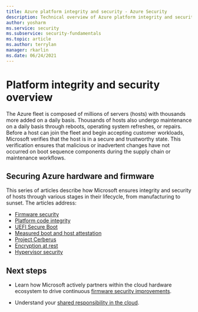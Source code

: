 ```yaml
---
title: Azure platform integrity and security - Azure Security
description: Technical overview of Azure platform integrity and security.
author: yosharm
ms.service: security
ms.subservice: security-fundamentals
ms.topic: article
ms.author: terrylan
manager: rkarlin
ms.date: 06/24/2021
---
```


# Platform integrity and security overview
The Azure fleet is composed of millions of servers (hosts) with thousands more added on a daily basis. Thousands of hosts also undergo maintenance on a daily basis through reboots, operating system refreshes, or repairs. Before a host can join the fleet and begin accepting customer workloads, Microsoft verifies that the host is in a secure and trustworthy state. This verification ensures that malicious or inadvertent changes have not occurred on boot sequence components during the supply chain or maintenance workflows.

## Securing Azure hardware and firmware
This series of articles describe how Microsoft ensures integrity and security of hosts through various stages in their lifecycle, from manufacturing to sunset. The articles address:
 
- [Firmware security](firmware.md)
- [Platform code integrity](code-integrity.md)
- [UEFI Secure Boot](secure-boot.md)
- [Measured boot and host attestation](measured-boot-host-attestation.md)
- [Project Cerberus](project-cerberus.md)
- [Encryption at rest](encryption-atrest.md)
- [Hypervisor security](hypervisor.md)
 
## Next steps

- Learn how Microsoft actively partners within the cloud hardware ecosystem to drive continuous [firmware security improvements](firmware.md).

- Understand your [shared responsibility in the cloud](shared-responsibility.md).